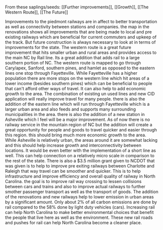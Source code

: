 From these saplings/seeds: [[Further improvements]], [[Growth]], [[The Western Route]], [[The Future]]

Improvements to the piedmont railways are in affect to better transportation as well as connectivity between stations and companies. the map in the renovations shows all improvements that are being made to local and pre existing railways which are beneficial for current commuters and upkeep of the track. But future construction is always necessary to look at in terms of improvements for the state. The western route is a great future improvement that hits smaller urban and rural areas and provides access to the main NC by Rail line. Its a great addition that adds rail to a large southern portion of NC. The western route is  mapped to go through Cary/apex, Sanford, southern pines, and hamlet as opposed to the eastern lines one stop through Fayetteville. While Fayetteville has a higher population there are more stops on the western line which hit areas of a lower income (besides southern pines) which can be beneficial to people that can't afford other ways of travel. It can also help to add economic growth to the area.  The combination of existing un used lines and new CID application will really improve travel for many people. there is also the addition of the eastern line which will run through Fayetteville which is a larger urban area and also feeds and supports many surrounding municipalities in the area. there is also the addition of a new station in Asheville which I feel will be a major improvement. As of now there is no railway service in the mountain region of NC but the addition will create a great opportunity for people and goods to travel quicker and easier through this region. this should bring much more economic growth to the area. While Asheville is relatively urban, the areas around it are somewhat lacking and this should help increase growth and interconnectivity between locations. It would be even better with the implementation of a short line as well. This can help connection on a relatively micro scale in comparison to the rest of the state. There is also a $3.5 million grant given to NCDOT that was given is to help to improve pre exiting railways between Charlotte and Raleigh that way travel can be smoother and quicker. This is to help infrastructure and improve efficiency and overall quality of railway in North Carolina. the goal is to improve rail way crossing to lessen collisions between cars and trains and also to improve actual railways to further smother passenger transport as well as the transport of goods. The addition of the renovations and new railways help to lower emission in urban areas by a significant amount. Only about 2% of all carbon emissions are done by rail compared to the 58% done by light duty vehicles (cars). Increasing rail can help North Carolina to make better environmental choices that benefit the people that live here as well as the environment. These new rail roads and pushes for rail can help North Carolina become a cleaner place.
